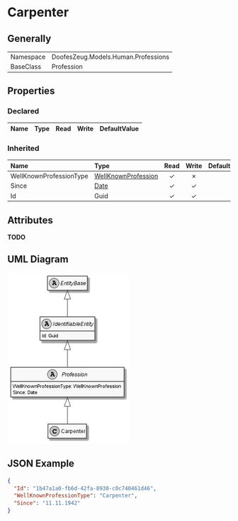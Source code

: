 ﻿# Carpenter

## Generally

|||
|:-|:-|
|Namespace|DoofesZeug.Models.Human.Professions|
|BaseClass|Profession|

## Properties

### Declared

|Name|Type|Read|Write|DefaultValue|
|:---|:---|:--:|:---:|:-----------|

### Inherited

|Name|Type|Read|Write|DefaultValue|
|:---|:---|:--:|:---:|:-----------|
|WellKnownProfessionType|[WellKnownProfession](../../Enumerations/DoofesZeug.Models.Human.Professions\WellKnownProfession.md)|&#x2713;|&#x2717;||
|Since|[Date](../../Models/DoofesZeug.Models.DateAndTime\Date.md)|&#x2713;|&#x2713;||
|Id|Guid|&#x2713;|&#x2713;||

## Attributes

**TODO**

## UML Diagram

![Carpenter.png](./Carpenter.png "Carpenter")

## JSON Example

```json
{
  "Id": "1b47a1a0-fb6d-42fa-8930-c0c740461d46",
  "WellKnownProfessionType": "Carpenter",
  "Since": "11.11.1942"
}
```

